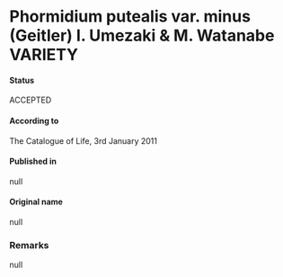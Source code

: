 # Phormidium putealis var. minus (Geitler) I. Umezaki & M. Watanabe VARIETY

#### Status
ACCEPTED

#### According to
The Catalogue of Life, 3rd January 2011

#### Published in
null

#### Original name
null

### Remarks
null